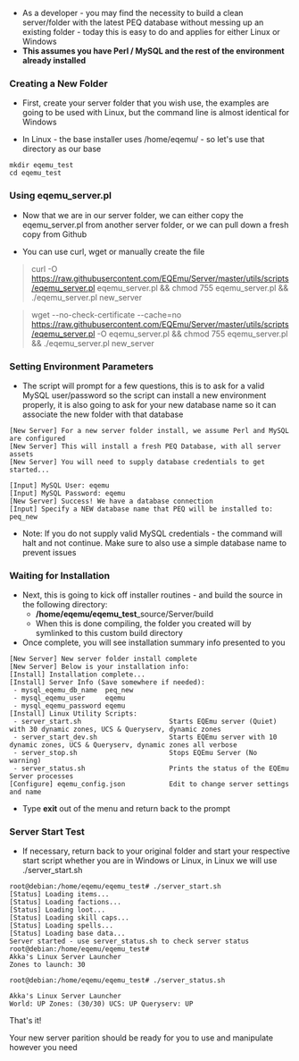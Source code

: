 * As a developer - you may find the necessity to build a clean server/folder with the latest PEQ database without messing up an existing folder - today this is easy to do and applies for either Linux or Windows
* **This assumes you have Perl / MySQL and the rest of the environment already installed**

### Creating a New Folder

* First, create your server folder that you wish use, the examples are going to be used with Linux, but the command line is almost identical for Windows

* In Linux - the base installer uses /home/eqemu/ - so let's use that directory as our base

```
mkdir eqemu_test
cd eqemu_test
```

### Using eqemu_server.pl

* Now that we are in our server folder, we can either copy the eqemu_server.pl from another server folder, or we can pull down a fresh copy from Github

* You can use curl, wget or manually create the file
> curl -O https://raw.githubusercontent.com/EQEmu/Server/master/utils/scripts/eqemu_server.pl eqemu_server.pl && chmod 755 eqemu_server.pl && ./eqemu_server.pl new_server

> wget --no-check-certificate --cache=no https://raw.githubusercontent.com/EQEmu/Server/master/utils/scripts/eqemu_server.pl  -O eqemu_server.pl && chmod 755 eqemu_server.pl && ./eqemu_server.pl new_server

### Setting Environment Parameters

* The script will prompt for a few questions, this is to ask for a valid MySQL user/password so the script can install a new environment properly, it is also going to ask for your new database name so it can associate the new folder with that database

```
[New Server] For a new server folder install, we assume Perl and MySQL are configured
[New Server] This will install a fresh PEQ Database, with all server assets
[New Server] You will need to supply database credentials to get started...

[Input] MySQL User: eqemu
[Input] MySQL Password: eqemu
[New Server] Success! We have a database connection
[Input] Specify a NEW database name that PEQ will be installed to: peq_new
```
* Note: If you do not supply valid MySQL credentials - the command will halt and not continue. Make sure to also use a simple database name to prevent issues

### Waiting for Installation

* Next, this is going to kick off installer routines - and build the source in the following directory:
  * **/home/eqemu/eqemu_test**_source/Server/build
  * When this is done compiling, the folder you created will by symlinked to this custom build directory
* Once complete, you will see installation summary info presented to you
```
[New Server] New server folder install complete
[New Server] Below is your installation info:
[Install] Installation complete...
[Install] Server Info (Save somewhere if needed):
 - mysql_eqemu_db_name  peq_new
 - mysql_eqemu_user     eqemu
 - mysql_eqemu_password eqemu
[Install] Linux Utility Scripts:
 - server_start.sh                      Starts EQEmu server (Quiet) with 30 dynamic zones, UCS & Queryserv, dynamic zones
 - server_start_dev.sh                  Starts EQEmu server with 10 dynamic zones, UCS & Queryserv, dynamic zones all verbose
 - server_stop.sh                       Stops EQEmu Server (No warning)
 - server_status.sh                     Prints the status of the EQEmu Server processes
[Configure] eqemu_config.json 			Edit to change server settings and name
```
* Type **exit** out of the menu and return back to the prompt

### Server Start Test

 * If necessary, return back to your original folder and start your respective start script whether you are in Windows or Linux, in Linux we will use ./server_start.sh

```
root@debian:/home/eqemu/eqemu_test# ./server_start.sh
[Status] Loading items...
[Status] Loading factions...
[Status] Loading loot...
[Status] Loading skill caps...
[Status] Loading spells...
[Status] Loading base data...
Server started - use server_status.sh to check server status
root@debian:/home/eqemu/eqemu_test#
Akka's Linux Server Launcher
Zones to launch: 30

root@debian:/home/eqemu/eqemu_test# ./server_status.sh

Akka's Linux Server Launcher
World: UP Zones: (30/30) UCS: UP Queryserv: UP
```
That's it! 

Your new server parition should be ready for you to use and manipulate however you need